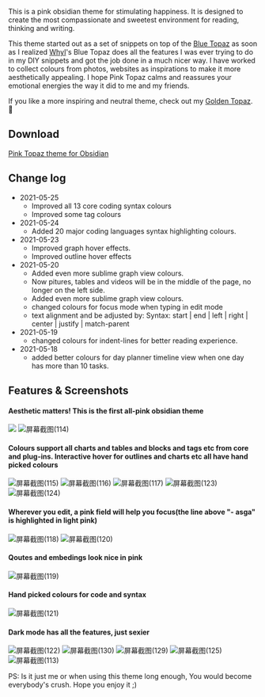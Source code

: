 This is a pink obsidian theme for stimulating happiness. It is designed to create the most compassionate and sweetest environment for reading, thinking  and writing. 

This theme started out as a set of snippets on top of the [Blue Topaz](https://forum.obsidian.md/t/theme-blue-topaz-v2-4-updated-20210403-for-v0-11-12/6425) as soon as I realized  [WhyI](https://forum.obsidian.md/u/whyI)'s Blue Topaz does all the features I was ever trying to do in my DIY snippets and got the job done in a much nicer way. I have worked to collect colours from photos, websites as inspirations to make it more aesthetically appealing. I hope Pink Topaz calms and reassures your emotional energies the way it did to me and my friends.

If you like a more inspiring and neutral theme, check out my [Golden Topaz](https://forum.obsidian.md/t/golden-topaz-theme-of-sublime/18489). :smiling_face_with_three_hearts:

## Download
[ Pink Topaz theme for Obsidian ](https://github.com/shaggyfeng/obsidian-Pink-topaz-theme/files/6537421/Pink.Topaz.zip)

## Change log
- 2021-05-25
	- Improved all 13 core coding syntax colours
	- Improved some tag colours
- 2021-05-24
	- Added 20 major coding languages syntax highlighting colours.
- 2021-05-23
	- Improved graph hover effects.
	- Improved outline hover effects
- 2021-05-20
	- Added even more sublime graph view colours.
	- Now pitures, tables and videos will be in the middle of the page, no longer on the left side.      
	- Added even more sublime graph view colours.
	- changed colours for focus mode when typing in edit mode
	- text alignment and be adjusted by: Syntax: start | end | left | right | center | justify | match-parent
- 2021-05-19
	- changed colours for indent-lines for better reading experience.   
- 2021-05-18 
	- added better colours for day planner timeline view when one day 
           has more than 10 tasks.
		
## Features & Screenshots
#### Aesthetic matters! This is the first all-pink obsidian theme
![](https://user-images.githubusercontent.com/75353922/119451555-6612ed00-bd03-11eb-86bb-a9fe41b9cd10.png)
![屏幕截图(114)](https://user-images.githubusercontent.com/75353922/119453547-88a60580-bd05-11eb-94fe-e5388d17c5d2.png)

#### Colours support all charts and tables and blocks and tags etc from core and plug-ins. Interactive hover for outlines and charts etc all have hand picked colours
![屏幕截图(115)](https://user-images.githubusercontent.com/75353922/119453598-9a87a880-bd05-11eb-98a4-da493998ecce.png)
![屏幕截图(116)](https://user-images.githubusercontent.com/75353922/119454727-d8d19780-bd06-11eb-99fb-f80deafaf57d.png)
![屏幕截图(117)](https://user-images.githubusercontent.com/75353922/119454738-db33f180-bd06-11eb-8006-326f592a8720.png)
![屏幕截图(123)](https://user-images.githubusercontent.com/75353922/119456922-23541380-bd09-11eb-99a4-3bace40a936a.png)
![屏幕截图(124)](https://user-images.githubusercontent.com/75353922/119456574-cc4e3e80-bd08-11eb-839b-8e0a1901511f.png)

#### Wherever you edit, a pink field will help you focus(the line above "- asga" is highlighted in light pink)
![屏幕截图(118)](https://user-images.githubusercontent.com/75353922/119455560-b5f3b300-bd07-11eb-8df5-46fc8f10288f.png)
![屏幕截图(120)](https://user-images.githubusercontent.com/75353922/119455842-02d78980-bd08-11eb-9fa5-c00fd7981203.png)

#### Qoutes and embedings look nice in pink
![屏幕截图(119)](https://user-images.githubusercontent.com/75353922/119455863-09fe9780-bd08-11eb-9b2b-dddeea92ea2d.png)

#### Hand picked colours for code and syntax 
![屏幕截图(121)](https://user-images.githubusercontent.com/75353922/119456243-8002fe80-bd08-11eb-9414-0af5347da7b6.png)

#### Dark mode has all the features, just sexier
![屏幕截图(122)](https://user-images.githubusercontent.com/75353922/119456485-b5a7e780-bd08-11eb-971a-c222c166f219.png)
![屏幕截图(130)](https://user-images.githubusercontent.com/75353922/119456678-eab43a00-bd08-11eb-8e77-18e863a555f0.png)
![屏幕截图(129)](https://user-images.githubusercontent.com/75353922/119457134-58606600-bd09-11eb-8b0f-7c233b86788f.png)
![屏幕截图(125)](https://user-images.githubusercontent.com/75353922/119457230-7332da80-bd09-11eb-8290-6bc41306b5ca.png)
![屏幕截图(113)](https://user-images.githubusercontent.com/75353922/119457244-77f78e80-bd09-11eb-97e5-819f57cc2d17.png)

PS: Is it just me or when using this theme long enough, You would become everybody's crush. Hope you enjoy it ;)

